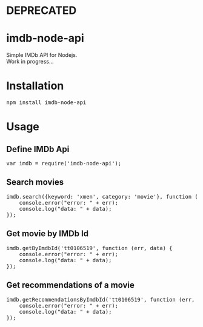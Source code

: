 # DEPRECATED
 
# imdb-node-api

Simple IMDb API for Nodejs. <br> Work in progress...

# Installation
<pre>
npm install imdb-node-api
</pre>
# Usage

## Define IMDb Api
<pre>
var imdb = require('imdb-node-api');
</pre>

## Search movies
<pre>
imdb.search({keyword: 'xmen', category: 'movie'}, function (err, data) {
    console.error("error: " + err);
    console.log("data: " + data);
});
</pre>

## Get movie by IMDb Id
<pre>
imdb.getByImdbId('tt0106519', function (err, data) {
    console.error("error: " + err);
    console.log("data: " + data);
});
</pre>

## Get recommendations of a movie
<pre>
imdb.getRecommendationsByImdbId('tt0106519', function (err, data) {
    console.error("error: " + err);
    console.log("data: " + data);
});
</pre>
